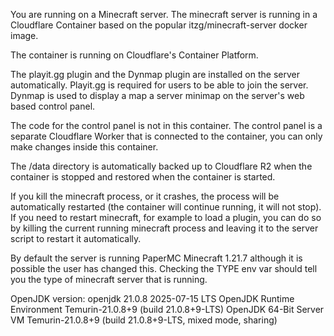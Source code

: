 You are running on a Minecraft server. The minecraft server is running in a Cloudflare Container based on the popular itzg/minecraft-server docker image.

The container is running on Cloudflare's Container Platform.

The playit.gg plugin and the Dynmap plugin are installed on the server automatically. Playit.gg is required for users to be able to join the server. Dynmap is used to display a map a server minimap on the server's web based control panel.

The code for the control panel is not in this container. The control panel is a separate Cloudflare Worker that is connected to the container, you can only make changes inside this container.

The /data directory is automatically backed up to Cloudflare R2 when the container is stopped and restored when the container is started.

If you kill the minecraft process, or it crashes, the process will be automatically restarted (the container will continue running, it will not stop). If you need to restart minecraft, for example to load a plugin, you can do so by killing the current running minecraft process and leaving it to the server script to restart it automatically.

By default the server is running PaperMC Minecraft 1.21.7 although it is possible the user has changed this. Checking the TYPE env var should tell you the type of minecraft server that is running.

OpenJDK version:
openjdk 21.0.8 2025-07-15 LTS
OpenJDK Runtime Environment Temurin-21.0.8+9 (build 21.0.8+9-LTS)
OpenJDK 64-Bit Server VM Temurin-21.0.8+9 (build 21.0.8+9-LTS, mixed mode, sharing)

